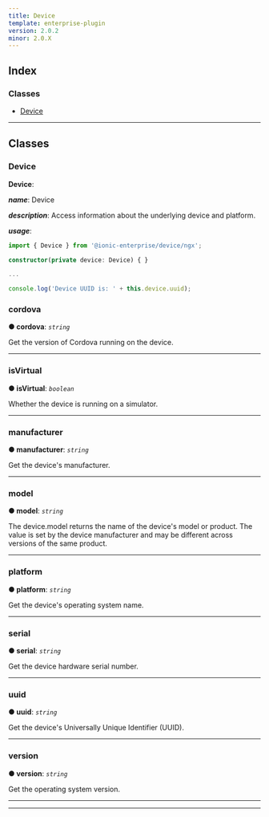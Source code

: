 ```yaml
---
title: Device
template: enterprise-plugin
version: 2.0.2
minor: 2.0.X
---
```


<native-ent-install plugin-id="device" variables=""></native-ent-install>

## Index

### Classes

* [Device](#device)

---

## Classes

<a id="device"></a>

###  Device

**Device**: 

*__name__*: Device

*__description__*: Access information about the underlying device and platform.

*__usage__*:
 ```typescript
import { Device } from '@ionic-enterprise/device/ngx';

constructor(private device: Device) { }

...

console.log('Device UUID is: ' + this.device.uuid);
```

<a id="device.cordova"></a>

###  cordova

**● cordova**: *`string`*

Get the version of Cordova running on the device.

___
<a id="device.isvirtual"></a>

###  isVirtual

**● isVirtual**: *`boolean`*

Whether the device is running on a simulator.

___
<a id="device.manufacturer"></a>

###  manufacturer

**● manufacturer**: *`string`*

Get the device's manufacturer.

___
<a id="device.model"></a>

###  model

**● model**: *`string`*

The device.model returns the name of the device's model or product. The value is set by the device manufacturer and may be different across versions of the same product.

___
<a id="device.platform"></a>

###  platform

**● platform**: *`string`*

Get the device's operating system name.

___
<a id="device.serial"></a>

###  serial

**● serial**: *`string`*

Get the device hardware serial number.

___
<a id="device.uuid"></a>

###  uuid

**● uuid**: *`string`*

Get the device's Universally Unique Identifier (UUID).

___
<a id="device.version"></a>

###  version

**● version**: *`string`*

Get the operating system version.

___

___

